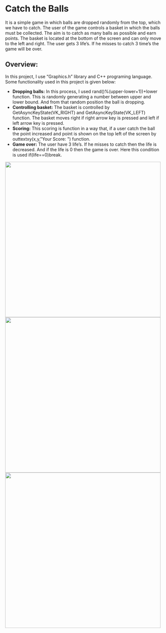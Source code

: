 # Catch the Balls
It is a simple game in which balls are dropped randomly from the top, which we have to catch. The user of the game controls a basket in which the balls must be collected. The aim is to catch as many balls as possible and earn points. The basket is located at the bottom of the screen and can only move to the left and right. The user gets 3 life’s. If he misses to catch 3 time’s the game will be over.

## Overview: 
In this project, I use “Graphics.h” library and C++ programing language. Some functionality 
used in this project is given below:
*  **Dropping balls:** In this process, I used rand()%(upper-lower+1))+lower function. This is randomly generating a number between upper and lower bound. And from that        random position the ball is dropping.
*  **Controlling basket:** The basket is controlled by GetAsyncKeyState(VK_RIGHT) and GetAsyncKeyState(VK_LEFT) function. The basket moves right if right arrow key is 
   pressed and left if left arrow key is pressed.
*  **Scoring:** This scoring is function in a way that, if a user catch the ball the point increased and point is shown on the top left of the screen by                    outtextxy(x,y,"Your    Score: ") function.
*  **Game over:** The user have 3 life’s. If he misses to catch then the life is decreased. And if the life is 0 then the game is over. Here this condition is used          if(life==0)break.
 

<img src="https://user-images.githubusercontent.com/61835955/184641545-fad262fd-1017-4ee4-a36d-59f4532deb97.png" width="500px">

<img src="https://user-images.githubusercontent.com/61835955/184641681-a8da9b7f-d6eb-48a0-8f3e-096f7e0f5b71.png" width="500px">

<img src="https://user-images.githubusercontent.com/61835955/184641768-a8738f9c-2ac5-4b16-a726-4fd8c34ac085.png" width="500px">


